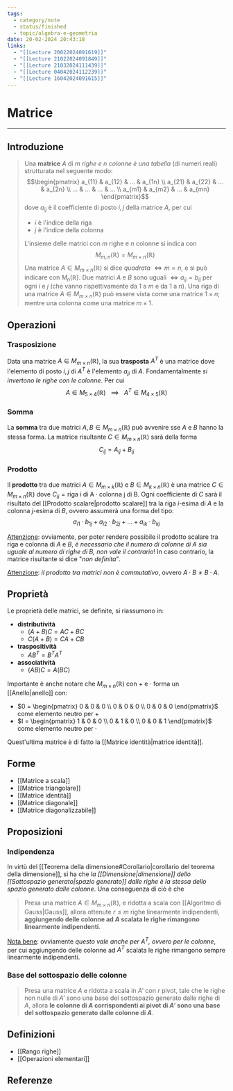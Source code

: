 ```yaml
---
tags:
  - category/note
  - status/finished
  - topic/algebra-e-geometria
date: 20-02-2024 20:43:18
links:
  - "[[Lecture 20022024091619]]"
  - "[[Lecture 21022024091849]]"
  - "[[Lecture 21032024111439]]"
  - "[[Lecture 04042024112239]]"
  - "[[Lecture 16042024091615]]"
---
```

# Matrice
---
## Introduzione
> Una **matrice** $A$ di _$m$ righe e $n$ colonne è una tabella_ (di numeri reali) strutturata nel seguente modo:
> $$\begin{pmatrix} a_{11} & a_{12} & ... & a_{1n} \\ a_{21} & a_{22} & ... & a_{2n} \\ ... & ... & ... & ... \\ a_{m1} & a_{m2} & ... & a_{mn} \end{pmatrix}$$
> dove $a_{ij}$ è il coefficiente di posto $i, j$ della matrice $A$, per cui
> - $i$ è l'indice della riga
> - $j$ è l'indice della colonna
> 
> L'insieme delle matrici con $m$ righe e $n$ colonne si indica con
> $$M_{m, n} (\mathbb{R}) = M_{m \times n} (\mathbb{R})$$
> Una matrice $A \in M_{m \times n} (\mathbb{R})$ si dice _quadrata_ $\iff m = n$, e si può indicare con $M_{n} (\mathbb{R})$.
> Due matrici $A$ e $B$ sono uguali $\iff a_{ij} = b_{ij}$ per ogni $i$ e $j$ (che vanno rispettivamente da 1 a $m$ e da 1 a $n$).
> Una riga di una matrice $A \in M_{m \times n} (\mathbb{R})$ può essere vista come una matrice $1 \times n$; mentre una colonna come una matrice $m \times 1$.

## Operazioni
### Trasposizione
Data una matrice $A \in M_{m \times n} (\mathbb{R})$, la sua **trasposta** $A^{T}$ è una matrice dove l'elemento di posto $i, j$ di $A^{T}$ è l'elemento $a_{ji}$ di $A$. Fondamentalmente _si invertono le righe con le colonne_. Per cui
$$A \in M_{5 \times 4} (\mathbb{R}) \ \ \ \implies \ \ \ A^{T} \in M_{4 \times 5} (\mathbb{R})$$

### Somma
La **somma** tra due matrici $A, B \in M_{m \times n} (\mathbb{R})$ può avvenire sse $A$ e $B$ hanno la stessa forma. La matrice risultante $C \in M_{m \times n} (\mathbb{R})$ sarà della forma
$$C_{ij} = A_{ij} + B_{ij}$$

### Prodotto
Il **prodotto** tra due matrici $A \in M_{m \times k} (\mathbb{R})$ e $B \in M_{k \times n} (\mathbb{R})$ è una matrice $C \in M_{m \times n} (\mathbb{R})$ dove $C_{ij} = \text{riga i di A} \cdot \text{colonna j di B}$. Ogni coefficiente di $C$ sarà il risultato del [[Prodotto scalare|prodotto scalare]] tra la riga $i$-esima di $A$ e la colonna $j$-esima di $B$, ovvero assumerà una forma del tipo:
$$a_{i1} \cdot b_{1j} + a_{i2} \cdot b_{2j} + ... + a_{ik} \cdot b_{kj}$$

<u>Attenzione</u>: ovviamente, per poter rendere possibile il prodotto scalare tra riga e colonna di $A$ e $B$, _è necessario che il numero di colonne di $A$ sia uguale al numero di righe di $B$, non vale il contrario_! In caso contrario, la matrice risultante si dice "_non definita_".

<u>Attenzione</u>: _il prodotto tra matrici non è commutativo_, ovvero $A \cdot B \neq B \cdot A$.

## Proprietà
Le proprietà delle matrici, se definite, si riassumono in:
- **distributività**
	- $(A + B)C = AC + BC$
	- $C(A + B) = CA + CB$
- **traspositività**
	- ${AB}^{T} = B^{T}A^{T}$
- **associatività**
	- $(AB)C = A(BC)$

Importante è anche notare che $M_{m \times n} (\mathbb{R})$ con $+$ e $\cdot$ forma un [[Anello|anello]] con:
- $0 = \begin{pmatrix} 0 & 0 & 0 \\ 0 & 0 & 0 \\ 0 & 0 & 0 \end{pmatrix}$ come elemento neutro per $+$
- $I = \begin{pmatrix} 1 & 0 & 0 \\ 0 & 1 & 0 \\ 0 & 0 & 1 \end{pmatrix}$ come elemento neutro per $\cdot$

Quest'ultima matrice è di fatto la [[Matrice identità|matrice identità]].

## Forme
- [[Matrice a scala]]
- [[Matrice triangolare]]
- [[Matrice identità]]
- [[Matrice diagonale]]
- [[Matrice diagonalizzabile]]

## Proposizioni
### Indipendenza
In virtù del [[Teorema della dimensione#Corollario|corollario del teorema della dimensione]], si ha che _la [[Dimensione|dimensione]] dello [[Sottospazio generato|spazio generato]] dalle righe è la stessa dello spazio generato dalle colonne_. Una conseguenza di ciò è che
> Presa una matrice $A \in M_{m \times n} (\mathbb{R})$, e ridotta a scala con [[Algoritmo di Gauss|Gauss]], allora ottenute $r \leq m$ righe linearmente indipendenti, **aggiungendo delle colonne ad $A$ scalata le righe rimangono linearmente indipendenti**.

<u>Nota bene</u>: ovviamente _questo vale anche per $A^{T}$, ovvero per le colonne_, per cui aggiungendo delle colonne ad $A^{T}$ scalata le righe rimangono sempre linearmente indipendenti.

### Base del sottospazio delle colonne
> Presa una matrice $A$ e ridotta a scala in $A'$ con $r$ pivot, tale che le righe non nulle di $A'$ sono una base del sottospazio generato dalle righe di $A$, allora **le colonne di $A$ corrispondenti ai pivot di $A'$ sono una base del sottospazio generato dalle colonne di $A$**.

## Definizioni
- [[Rango righe]]
- [[Operazioni elementari]]

## Referenze
